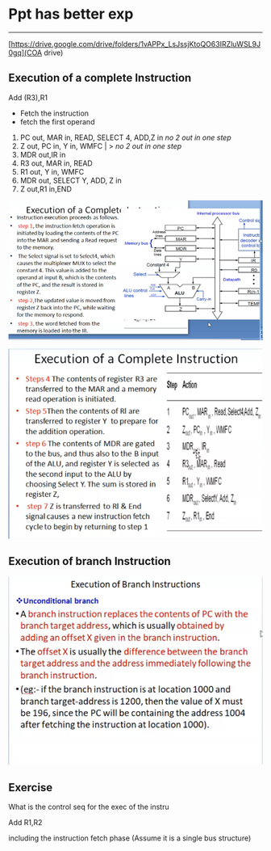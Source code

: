 # Ppt has better exp
------
[https://drive.google.com/drive/folders/1vAPPx_LsJssjKtoQO63IRZluWSL9J0gq](COA drive)



## Execution of a complete Instruction

Add (R3),R1

- Fetch the instruction
- fetch the first operand

1. PC out, MAR in, READ, SELECT 4, ADD,Z in _no 2 out in one step_
2. Z out, PC in, Y in, WMFC | > _no 2 out in one step_
3. MDR out,IR in
4. R3 out, MAR in, READ
5. R1 out, Y in, WMFC
6. MDR out, SELECT Y, ADD, Z in
7. Z out,R1 in,END

![execOfcompleteInstru](./img/execOfcompleteInstru.png)

![execOfcompleteInstru2](./img/execOfcompleteInstru2.png)

## Execution of branch Instruction
![branchInstruExec](./img/branchInstruExec.png)


Exercise
---

What is the control seq for the exec of the instru 

Add R1,R2 

including the instruction fetch phase (Assume it is a single bus structure)
